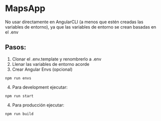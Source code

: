 # MapsApp

No usar directamente en AngularCLI (a menos que estén creadas las variables de entorno), ya que las variables de entorno
se crean basadas en el .env

## Pasos:
1. Clonar el .env.template y renombrerlo a .env
2. Llenar las variables de entorno acorde
3. Crear Angular Envs (opcional)

````
npm run envs
````

4. Para development ejecutar:

````
npm run start
````

4. Para producción ejecutar:

````
npm run build
````
